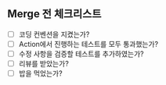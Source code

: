 <!-- 이곳에 PR 내용을 작성하세요 -->

## Merge 전 체크리스트

- [ ] 코딩 컨벤션을 지켰는가?
- [ ] Action에서 진행하는 테스트를 모두 통과했는가?
- [ ] 수정 사항을 검증할 테스트를 추가하였는가?
- [ ] 리뷰를 받았는가?
- [ ] 밥을 먹었는가?

